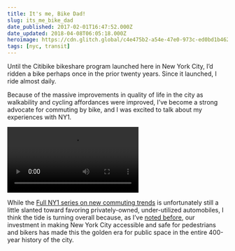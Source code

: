 ```yaml
---
title: It's me, Bike Dad!
slug: its_me_bike_dad
date_published: 2017-02-01T16:47:52.000Z
date_updated: 2018-04-08T06:05:18.000Z
heroimage: https://cdn.glitch.global/c4e475b2-a54e-47e0-973c-ed0bd1b46262/E53_St_Citibike_station_loaded_jeh.jpg?v=1669786964129
tags: [nyc, transit]
---
```


Until the Citibike bikeshare program launched here in New York City, I’d ridden a bike perhaps once in the prior twenty years. Since it launched, I ride almost daily.

Because of the massive improvements in quality of life in the city as walkability and cycling affordances were improved, I’ve become a strong advocate for commuting by bike, and I was excited to talk about my experiences with NY1.

<video id="bitmovinplayer-video-bitmovin-video-player" x-webkit-airplay="allow" preload="auto" webkit-playsinline="" playsinline="" controls=""><source src="https://media.raven.news/ns9/news/NY1/2017/02/No-Parking-Anytime-Part-Three-PKG-CC-fix_23105711_13_48_50.m3u8?bitmovin-player-id=184c71a17ca72c15"></video>

While the [Full NY1 series on new commuting trends](http://www.ny1.com/nyc/all-boroughs/news/2017/02/1/no-parking-anytime--part-3.html) is unfortunately still a little slanted toward favoring privately-owned, under-utilized automobiles, I think the tide is turning overall because, as I’ve [noted before](/2010/09/nine-is-new-new-york.html), our investment in making New York City accessible and safe for pedestrians and bikers has made this the golden era for public space in the entire 400-year history of the city.
